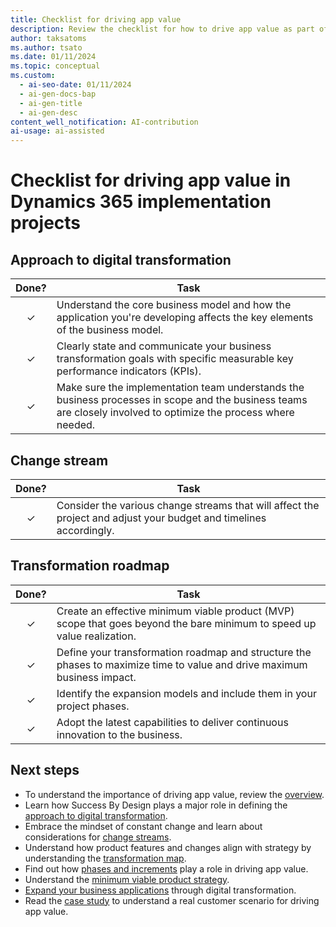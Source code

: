 ```yaml
---
title: Checklist for driving app value
description: Review the checklist for how to drive app value as part of implementing a Dynamics 365 solution, including tables for various approaches.
author: taksatoms
ms.author: tsato
ms.date: 01/11/2024
ms.topic: conceptual
ms.custom:
  - ai-seo-date: 01/11/2024
  - ai-gen-docs-bap
  - ai-gen-title
  - ai-gen-desc
content_well_notification: AI-contribution
ai-usage: ai-assisted
---
```


# Checklist for driving app value in Dynamics 365 implementation projects

## Approach to digital transformation

| Done? | Task |
| :-----: | ---- |
| &check; | Understand the core business model and how the application you're developing affects the key elements of the business model. |
| &check; | Clearly state and communicate your business transformation goals with specific measurable key performance indicators (KPIs). |
| &check; | Make sure the implementation team understands the business processes in scope and the business teams are closely involved to optimize the process where needed. |

## Change stream

| Done? | Task |
| :-----: | ---- |
| &check; | Consider the various change streams that will affect the project and adjust your budget and timelines accordingly. |

## Transformation roadmap

| Done? | Task |
| :-----: | ---- |
| &check; | Create an effective minimum viable product (MVP) scope that goes beyond the bare minimum to speed up value realization. |
| &check; | Define your transformation roadmap and structure the phases to maximize time to value and drive maximum business impact. |
| &check; | Identify the expansion models and include them in your project phases. |
| &check; | Adopt the latest capabilities to deliver continuous innovation to the business. |

## Next steps

- To understand the importance of driving app value, review the [overview](drive-app-value.md).
- Learn how Success By Design plays a major role in defining the [approach to digital transformation](drive-app-value-approach-to-digital-transformation.md).
- Embrace the mindset of constant change and learn about considerations for [change streams](drive-app-value-change-streams.md).
- Understand how product features and changes align with strategy by understanding the [transformation map](drive-app-value-transformation-map.md).
- Find out how [phases and increments](drive-app-value-phases-increments.md) play a role in driving app value.
- Understand the [minimum viable product strategy](drive-app-value-minimal-viable-product-strategy.md).
- [Expand your business applications](drive-app-value-drive-expansion.md) through digital transformation.
- Read the [case study](drive-app-value-case-study.md) to understand a real customer scenario for driving app value.

